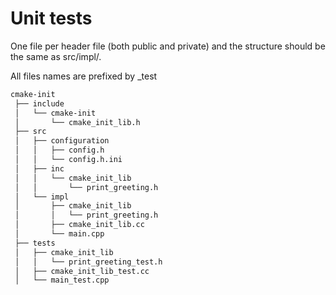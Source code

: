 # Unit tests

One file per header file (both public and private) and the structure should be the same as src/impl/.

All files names are prefixed by _test

```bash
cmake-init
 ├── include
 │   └── cmake-init
 │       └── cmake_init_lib.h
 ├── src
 │   ├── configuration
 │   │   ├── config.h
 │   │   └── config.h.ini
 │   ├── inc
 │   │   └── cmake_init_lib
 │   │       └── print_greeting.h
 │   └── impl
 │       ├── cmake_init_lib
 │       │   └── print_greeting.h
 │       ├── cmake_init_lib.cc
 │       └── main.cpp
 ├── tests
 │   ├── cmake_init_lib
 │   │   └── print_greeting_test.h
 │   ├── cmake_init_lib_test.cc
 │   └── main_test.cpp
```
